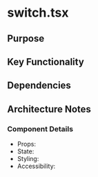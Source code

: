 # switch.tsx

## Purpose

## Key Functionality

## Dependencies

## Architecture Notes

### Component Details
- Props: 
- State: 
- Styling: 
- Accessibility: 
